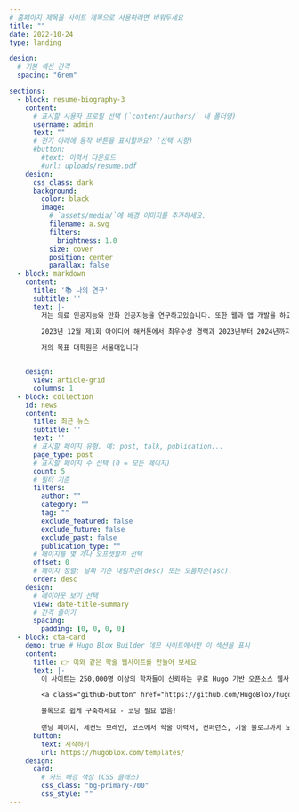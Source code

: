 ```yaml
---
# 홈페이지 제목을 사이트 제목으로 사용하려면 비워두세요
title: ""
date: 2022-10-24
type: landing

design:
  # 기본 섹션 간격
  spacing: "6rem"

sections:
  - block: resume-biography-3
    content:
      # 표시할 사용자 프로필 선택 (`content/authors/` 내 폴더명)
      username: admin
      text: ""
      # 전기 아래에 동작 버튼을 표시할까요? (선택 사항)
      #button:
        #text: 이력서 다운로드
        #url: uploads/resume.pdf
    design:
      css_class: dark
      background:
        color: black
        image:
          # `assets/media/`에 배경 이미지를 추가하세요.
          filename: a.svg
          filters:
            brightness: 1.0
          size: cover
          position: center
          parallax: false
  - block: markdown
    content:
      title: '📚 나의 연구'
      subtitle: ''
      text: |-
        저는 의료 인공지능와 만화 인공지능을 연구하고있습니다. 또한 웹과 앱 개발을 하고있습니다.
        
        2023년 12월 제1회 아이디어 해커톤에서 최우수상 경력과 2023년부터 2024년까지 7개의 글쓰기 공모전에서 수상한 경력도 있습니다.

        저의 목표 대학원은 서울대입니다


    design:
      view: article-grid
      columns: 1
  - block: collection
    id: news
    content:
      title: 최근 뉴스
      subtitle: ''
      text: ''
      # 표시할 페이지 유형. 예: post, talk, publication...
      page_type: post
      # 표시할 페이지 수 선택 (0 = 모든 페이지)
      count: 5
      # 필터 기준
      filters:
        author: ""
        category: ""
        tag: ""
        exclude_featured: false
        exclude_future: false
        exclude_past: false
        publication_type: ""
      # 페이지를 몇 개나 오프셋할지 선택
      offset: 0
      # 페이지 정렬: 날짜 기준 내림차순(desc) 또는 오름차순(asc).
      order: desc
    design:
      # 레이아웃 보기 선택
      view: date-title-summary
      # 간격 줄이기
      spacing:
        padding: [0, 0, 0, 0]
  - block: cta-card
    demo: true # Hugo Blox Builder 데모 사이트에서만 이 섹션을 표시
    content:
      title: 👉 이와 같은 학술 웹사이트를 만들어 보세요
      text: |-
        이 사이트는 250,000명 이상의 학자들이 신뢰하는 무료 Hugo 기반 오픈소스 웹사이트 빌더인 Hugo Blox Builder로 생성되었습니다.

        <a class="github-button" href="https://github.com/HugoBlox/hugo-blox-builder" data-color-scheme="no-preference: light; light: light; dark: dark;" data-icon="octicon-star" data-size="large" data-show-count="true" aria-label="GitHub에서 HugoBlox/hugo-blox-builder에 Star를 주기">Star</a>

        블록으로 쉽게 구축하세요 - 코딩 필요 없음!
        
        랜딩 페이지, 세컨드 브레인, 코스에서 학술 이력서, 컨퍼런스, 기술 블로그까지 모두 구축 가능합니다.
      button:
        text: 시작하기
        url: https://hugoblox.com/templates/
    design:
      card:
        # 카드 배경 색상 (CSS 클래스)
        css_class: "bg-primary-700"
        css_style: ""
---
```


